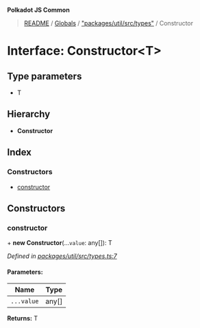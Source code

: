 **Polkadot JS Common**

> [README](../README.md) / [Globals](../globals.md) / ["packages/util/src/types"](../modules/_packages_util_src_types_.md) / Constructor

# Interface: Constructor\<**T**>

## Type parameters

* T

## Hierarchy

* **Constructor**

## Index

### Constructors

* [constructor](_packages_util_src_types_.constructor.md#constructor)

## Constructors

### constructor

\+ **new Constructor**(...`value`: any[]): T

*Defined in [packages/util/src/types.ts:7](https://github.com/polkadot-js/common/blob/bd1735ca/packages/util/src/types.ts#L7)*

#### Parameters:

Name | Type |
------ | ------ |
`...value` | any[] |

**Returns:** T
